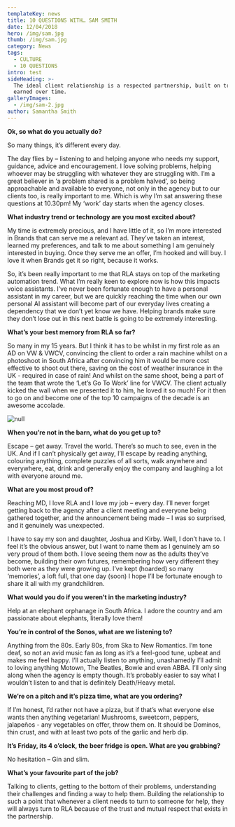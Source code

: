 ```yaml
---
templateKey: news
title: 10 QUESTIONS WITH… SAM SMITH
date: 12/04/2018
hero: /img/sam.jpg
thumb: /img/sam.jpg
category: News
tags:
  - CULTURE
  - 10 QUESTIONS
intro: test
sideHeading: >-
  The ideal client relationship is a respected partnership, built on trust,
  earned over time. 
galleryImages:
  - /img/sam-2.jpg
author: Samantha Smith
---
```

**Ok, so what do you actually do?**

So many things, it’s different every day.  

The day flies by – listening to and helping anyone who needs my support, guidance, advice and encouragement. I love solving problems, helping whoever may be struggling with whatever they are struggling with. I’m a great believer in ‘a problem shared is a problem halved’, so being approachable and available to everyone, not only in the agency but to our clients too, is really important to me. Which is why I’m sat answering these questions at 10.30pm! My ‘work’ day starts when the agency closes.



**What industry trend or technology are you most excited about?**

My time is extremely precious, and I have little of it, so I’m more interested in Brands that can serve me a relevant ad. They’ve taken an interest, learned my preferences, and talk to me about something I am genuinely interested in buying. Once they serve me an offer, I’m hooked and will buy. I love it when Brands get it so right, because it works.

So, it’s been really important to me that RLA stays on top of the marketing automation trend. What I’m really keen to explore now is how this impacts voice assistants. I’ve never been fortunate enough to have a personal assistant in my career, but we are quickly reaching the time when our own personal AI assistant will become part of our everyday lives creating a dependency that we don’t yet know we have. Helping brands make sure they don’t lose out in this next battle is going to be extremely interesting.



**What’s your best memory from RLA so far?**

So many in my 15 years. But I think it has to be whilst in my first role as an AD on VW & VWCV, convincing the client to order a rain machine whilst on a photoshoot in South Africa after convincing him it would be more cost effective to shoot out there, saving on the cost of weather insurance in the UK - required in case of rain! And whilst on the same shoot, being a part of the team that wrote the ‘Let’s Go To Work’ line for VWCV. The client actually kicked the wall when we presented it to him, he loved it so much! For it then to go on and become one of the top 10 campaigns of the decade is an awesome accolade.

![null](/img/sam-2.jpg)

**When you’re not in the barn, what do you get up to?**

Escape – get away. Travel the world. There’s so much to see, even in the UK. And if I can’t physically get away, I’ll escape by reading anything, colouring anything, complete puzzles of all sorts, walk anywhere and everywhere, eat, drink and generally enjoy the company and laughing a lot with everyone around me.



**What are you most proud of?**

Reaching MD, I love RLA and I love my job – every day. I’ll never forget getting back to the agency after a client meeting and everyone being gathered together, and the announcement being made – I was so surprised, and it genuinely was unexpected.

I have to say my son and daughter, Joshua and Kirby. Well, I don’t have to. I feel it’s the obvious answer, but I want to name them as I genuinely am so very proud of them both. I love seeing them now as the adults they’ve become, building their own futures, remembering how very different they both were as they were growing up. I’ve kept (hoarded) so many ‘memories’, a loft full, that one day (soon) I hope I’ll be fortunate enough to share it all with my grandchildren.



**What would you do if you weren’t in the marketing industry?**

Help at an elephant orphanage in South Africa. I adore the country and am passionate about elephants, literally love them!



**You’re in control of the Sonos, what are we listening to?**

Anything from the 80s. Early 80s, from Ska to New Romantics. I’m tone deaf, so not an avid music fan as long as it’s a feel-good tune, upbeat and makes me feel happy. I’ll actually listen to anything, unashamedly I’ll admit to loving anything Motown, The Beatles, Bowie and even ABBA. I’ll only sing along when the agency is empty though. It’s probably easier to say what I wouldn’t listen to and that is definitely Death/Heavy metal.



**We’re on a pitch and it’s pizza time, what are you ordering?**

If I’m honest, I’d rather not have a pizza, but if that’s what everyone else wants then anything vegetarian! Mushrooms, sweetcorn, peppers, jalapeños - any vegetables on offer, throw them on. It should be Dominos, thin crust, and with at least two pots of the garlic and herb dip.



**It’s Friday, its 4 o’clock, the beer fridge is open. What are you grabbing?**

No hesitation – Gin and slim.



**What’s your favourite part of the job?**

Talking to clients, getting to the bottom of their problems, understanding their challenges and finding a way to help them. Building the relationship to such a point that whenever a client needs to turn to someone for help, they will always turn to RLA because of the trust and mutual respect that exists in the partnership.
